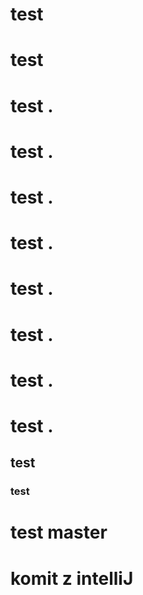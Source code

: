 # test
# test
# test .   
# test .  
# test .  
# test .  
# test . 
# test . 
# test . 
# test . 
## test
### test
# test master
# komit z intelliJ
